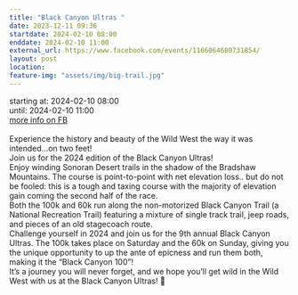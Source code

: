 ```yaml
---
title: "Black Canyon Ultras "
date: 2023-12-11 09:36
startdate: 2024-02-10 08:00
enddate: 2024-02-10 11:00
external_url: https://www.facebook.com/events/1166064680731854/
layout: post
location: 
feature-img: "assets/img/big-trail.jpg"
---
```


starting at: 2024-02-10 08:00<br>until: 2024-02-10 11:00<br><a href="https://www.facebook.com/events/1166064680731854/">more info on FB</a><br><br>Experience the history and beauty of the Wild West the way it was intended...on two feet! <br>
  Join us for the 2024 edition of the Black Canyon Ultras! <br>
  Enjoy winding Sonoran Desert trails in the shadow of the Bradshaw Mountains. The course is point-to-point with net elevation loss.. but do not be fooled&#58; this is a tough and taxing course with the majority of elevation gain coming the second half of the race. <br>
  Both the 100k and 60k run along the non-motorized Black Canyon Trail (a National Recreation Trail) featuring a mixture of single track trail, jeep roads, and pieces of an old stagecoach route.<br>
  Challenge yourself in 2024 and join us for the 9th annual Black Canyon Ultras. The 100k takes place on Saturday and the 60k on Sunday, giving you the unique opportunity to up the ante of epicness and run them both, making it the “Black Canyon 100”! <br>
  It’s a journey you will never forget, and we hope you’ll get wild in the Wild West with us at the Black Canyon Ultras! 🤠<br>
  <br>
  
